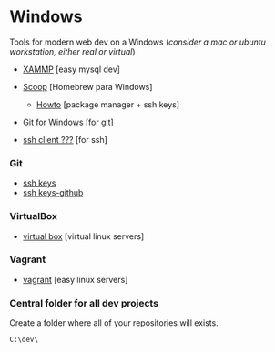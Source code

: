 Windows
======

Tools for modern web dev on a Windows (*consider a mac or ubuntu workstation, either real or virtual*)

* [XAMMP](https://www.apachefriends.org/es/index.html) [easy mysql dev]
* [Scoop](https://github.com/lukesampson/scoop/wiki) [Homebrew para Windows]

  * [Howto](https://outcoldman.com/en/archive/2014/07/20/scoop/) [package manager + ssh keys]

* [Git for Windows](https://git-for-windows.github.io) [for git]
* [ssh client ???]() [for ssh]


### Git
* [ssh keys](https://confluence.atlassian.com/display/BITBUCKET/Set+up+SSH+for+Git)
* [ssh keys-github](https://help.github.com/articles/generating-ssh-keys/)


### VirtualBox
* [virtual box](https://www.virtualbox.org) [virtual linux servers]


### Vagrant
* [vagrant](https://docs.vagrantup.com/v2/getting-started/index.html) [easy linux servers]


### Central folder for all dev projects
Create a folder where all of your repositories will exists.


```
C:\dev\
```

